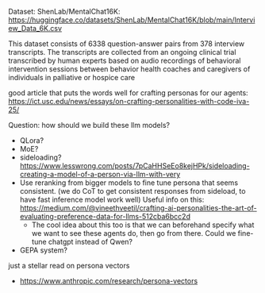 

Dataset: ShenLab/MentalChat16K: https://huggingface.co/datasets/ShenLab/MentalChat16K/blob/main/Interview_Data_6K.csv

This dataset consists of 6338 question-answer pairs from 378 interview transcripts. The transcripts are collected from an ongoing clinical trial transcribed by human experts based on audio recordings of behavioral intervention sessions between behavior health coaches and caregivers of individuals in palliative or hospice care

good article that puts the words well for crafting personas for our agents: https://ict.usc.edu/news/essays/on-crafting-personalities-with-code-iva-25/


Question: how should we build these llm models?
- QLora?
- MoE?
- sideloading? https://www.lesswrong.com/posts/7pCaHHSeEo8kejHPk/sideloading-creating-a-model-of-a-person-via-llm-with-very
- Use reranking from bigger models to fine tune persona that seems consistent. (we do CoT to get consistent responses from sideload, to have fast inference model work well) Useful info on this: https://medium.com/@vineethveetil/crafting-ai-personalities-the-art-of-evaluating-preference-data-for-llms-512cba6bcc2d
    - The cool idea about this too is that we can beforehand specify what we want to see these agents do, then go from there.
    Could we fine-tune chatgpt instead of Qwen?
- GEPA system?


just a stellar read on persona vectors
- https://www.anthropic.com/research/persona-vectors

